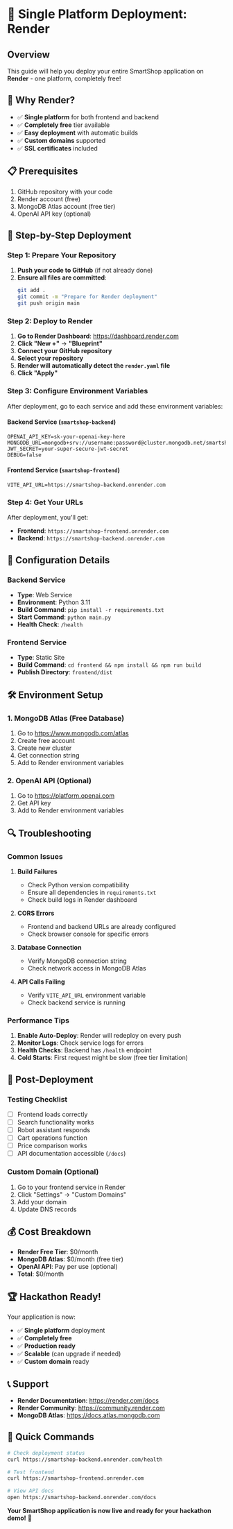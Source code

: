 # 🚀 Single Platform Deployment: Render

## Overview
This guide will help you deploy your entire SmartShop application on **Render** - one platform, completely free!

## 🎯 Why Render?
- ✅ **Single platform** for both frontend and backend
- ✅ **Completely free** tier available
- ✅ **Easy deployment** with automatic builds
- ✅ **Custom domains** supported
- ✅ **SSL certificates** included

## 📋 Prerequisites
1. GitHub repository with your code
2. Render account (free)
3. MongoDB Atlas account (free tier)
4. OpenAI API key (optional)

## 🚀 Step-by-Step Deployment

### Step 1: Prepare Your Repository
1. **Push your code to GitHub** (if not already done)
2. **Ensure all files are committed**:
   ```bash
   git add .
   git commit -m "Prepare for Render deployment"
   git push origin main
   ```

### Step 2: Deploy to Render

1. **Go to Render Dashboard**: https://dashboard.render.com
2. **Click "New +"** → **"Blueprint"**
3. **Connect your GitHub repository**
4. **Select your repository**
5. **Render will automatically detect the `render.yaml` file**
6. **Click "Apply"**

### Step 3: Configure Environment Variables

After deployment, go to each service and add these environment variables:

#### Backend Service (`smartshop-backend`)
```
OPENAI_API_KEY=sk-your-openai-key-here
MONGODB_URL=mongodb+srv://username:password@cluster.mongodb.net/smartshop
JWT_SECRET=your-super-secure-jwt-secret
DEBUG=false
```

#### Frontend Service (`smartshop-frontend`)
```
VITE_API_URL=https://smartshop-backend.onrender.com
```

### Step 4: Get Your URLs

After deployment, you'll get:
- **Frontend**: `https://smartshop-frontend.onrender.com`
- **Backend**: `https://smartshop-backend.onrender.com`

## 🔧 Configuration Details

### Backend Service
- **Type**: Web Service
- **Environment**: Python 3.11
- **Build Command**: `pip install -r requirements.txt`
- **Start Command**: `python main.py`
- **Health Check**: `/health`

### Frontend Service
- **Type**: Static Site
- **Build Command**: `cd frontend && npm install && npm run build`
- **Publish Directory**: `frontend/dist`

## 🛠️ Environment Setup

### 1. MongoDB Atlas (Free Database)
1. Go to https://www.mongodb.com/atlas
2. Create free account
3. Create new cluster
4. Get connection string
5. Add to Render environment variables

### 2. OpenAI API (Optional)
1. Go to https://platform.openai.com
2. Get API key
3. Add to Render environment variables

## 🔍 Troubleshooting

### Common Issues

1. **Build Failures**
   - Check Python version compatibility
   - Ensure all dependencies in `requirements.txt`
   - Check build logs in Render dashboard

2. **CORS Errors**
   - Frontend and backend URLs are already configured
   - Check browser console for specific errors

3. **Database Connection**
   - Verify MongoDB connection string
   - Check network access in MongoDB Atlas

4. **API Calls Failing**
   - Verify `VITE_API_URL` environment variable
   - Check backend service is running

### Performance Tips

1. **Enable Auto-Deploy**: Render will redeploy on every push
2. **Monitor Logs**: Check service logs for errors
3. **Health Checks**: Backend has `/health` endpoint
4. **Cold Starts**: First request might be slow (free tier limitation)

## 🎉 Post-Deployment

### Testing Checklist
- [ ] Frontend loads correctly
- [ ] Search functionality works
- [ ] Robot assistant responds
- [ ] Cart operations function
- [ ] Price comparison works
- [ ] API documentation accessible (`/docs`)

### Custom Domain (Optional)
1. Go to your frontend service in Render
2. Click "Settings" → "Custom Domains"
3. Add your domain
4. Update DNS records

## 💰 Cost Breakdown
- **Render Free Tier**: $0/month
- **MongoDB Atlas**: $0/month (free tier)
- **OpenAI API**: Pay per use (optional)
- **Total**: $0/month

## 🏆 Hackathon Ready!

Your application is now:
- ✅ **Single platform** deployment
- ✅ **Completely free**
- ✅ **Production ready**
- ✅ **Scalable** (can upgrade if needed)
- ✅ **Custom domain** ready

## 📞 Support

- **Render Documentation**: https://render.com/docs
- **Render Community**: https://community.render.com
- **MongoDB Atlas**: https://docs.atlas.mongodb.com

## 🚀 Quick Commands

```bash
# Check deployment status
curl https://smartshop-backend.onrender.com/health

# Test frontend
curl https://smartshop-frontend.onrender.com

# View API docs
open https://smartshop-backend.onrender.com/docs
```

**Your SmartShop application is now live and ready for your hackathon demo!** 🎉 